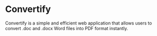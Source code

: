 # Convertify
Convertify is a simple and efficient web application that allows users to convert .doc and .docx Word files into PDF format instantly.
